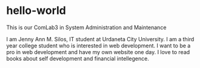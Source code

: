 # hello-world
This is our ComLab3 in System Administration and Maintenance

I am Jenny Ann M. Silos, IT student at Urdaneta City University.
I am a third year college student who is interested in web development.
I want to be a pro in web development and have my own website one day.
I love to read books about self development and financial intellegence.
